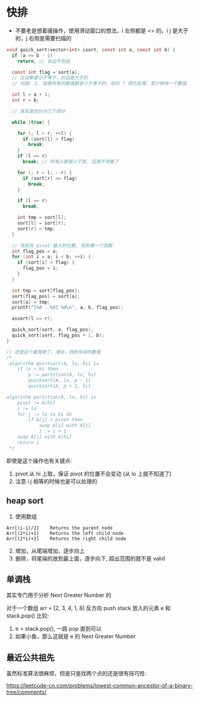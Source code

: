 # 快排
- 不要老是想着骚操作，使用滑动窗口的想法，i 左侧都是 <= 的，i j 是大于的，j 右侧是需要扫描的

```c
void quick_sort(vector<int> &sort, const int a, const int b) {
  if (a >= b - 1)
    return; // 右边不包括

  const int flag = sort[a];
  // 左边都是小于等于，右边是大于的
  // 问题: 1. 如果所有的数值都是小于等于的，如何 ? 简化处理，至少保持一个数值

  int l = a + 1;
  int r = b;

  // 其实是划分为三个部分

  while (true) {

    for (; l < r; ++l) {
      if (sort[l] > flag)
        break;
    }
    if (l == r)
      break; // 所有人都是小于我, 后面不用看了

    for (; r > l; --r) {
      if (sort[r] <= flag)
        break;
    }

    if (l == r)
      break;

    int tmp = sort[l];
    sort[l] = sort[r];
    sort[r] = tmp;
  }

  // 找到将 pivot 插入的位置, 找到第一个函数
  int flag_pos = a;
  for (int i = a; i < b; ++i) {
    if (sort[i] < flag) {
      flag_pos = i;
    }
  }

  int tmp = sort[flag_pos];
  sort[flag_pos] = sort[a];
  sort[a] = tmp;
  printf("[%d - %d] %d\n", a, b, flag_pos);

  assert(l == r);

  quick_sort(sort, a, flag_pos);
  quick_sort(sort, flag_pos + 1, b);
}

// 还是这个最简单了，滑动，找到中间的数值
/*
 algorithm quicksort(A, lo, hi) is
    if lo < hi then
        p := partition(A, lo, hi)
        quicksort(A, lo, p - 1)
        quicksort(A, p + 1, hi)

algorithm partition(A, lo, hi) is
    pivot := A[hi]
    i := lo
    for j := lo to hi do
        if A[j] < pivot then
            swap A[i] with A[j]
            i := i + 1
    swap A[i] with A[hi]
    return i
 */
```
即使是这个操作也有关键点:
1. pivot 从 hi 上取，保证 pivot 的位置不会变动 (从 lo 上就不知道了)
2. 注意 i j 相等的时候也是可以处理的

## heap sort
1. 使用数组
```
Arr[(i-1)/2]	Returns the parent node
Arr[(2*i)+1]	Returns the left child node
Arr[(2*i)+2]	Returns the right child node
```
2. 增加，从尾端增加，逐步向上
3. 删除，将尾端的放到最上面，逐步向下, 超出范围的就不是 valid


## 单调栈
其实专门用于分析 Next Greater Number 的

对于一个数组 arr = [2, 3, 4, 1, 8] 反方向 push stack
放入的元素 e 和 stack.pop() 比较:
1. e > stack.pop(), 一路 pop 直到可以
2. 如果小鱼，那么这就是 e 的 Next Greater Number

## 最近公共祖先
虽然标准算法很麻烦，但是只是找两个点的还是很有技巧性:

https://leetcode-cn.com/problems/lowest-common-ancestor-of-a-binary-tree/comments/
